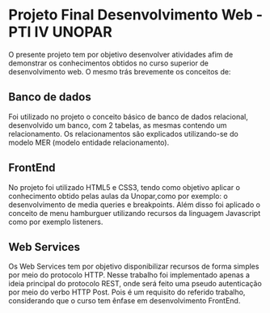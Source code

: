 
# Projeto Final Desenvolvimento Web -  PTI IV UNOPAR

O presente projeto tem por objetivo desenvolver atividades
afim de demonstrar os conhecimentos obtidos no curso superior de
desenvolvimento web. O mesmo trás brevemente os conceitos de:

## Banco de dados
Foi utilizado no projeto o conceito básico de banco de dados relacional, desenvolvido um banco, com 2 tabelas, as mesmas contendo um relacionamento.
Os relacionamentos são explicados utilizando-se do modelo MER (modelo entidade relacionamento).
 
## FrontEnd
No projeto foi utilizado HTML5 e CSS3, tendo como objetivo aplicar o conhecimento obtido pelas aulas da Unopar,como por exemplo: o desenvolvimento de media queries e breakpoints. Além disso
foi aplicado o conceito de menu hamburguer utilizando recursos da linguagem Javascript como por exemplo listeners. 

## Web Services
Os Web Services tem por objetivo disponibilizar recursos de forma simples por meio do protocolo HTTP. Nesse trabalho foi implementado
apenas a ideia principal do protocolo REST, onde será feito uma pseudo autenticação por meio do verbo HTTP Post. Pois é um requisito do referido trabalho, considerando que o curso tem ênfase em desenvolvimento FrontEnd.

